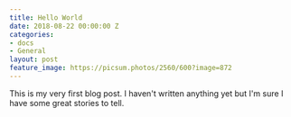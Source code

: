 ```yaml
---
title: Hello World
date: 2018-08-22 00:00:00 Z
categories:
- docs
- General
layout: post
feature_image: https://picsum.photos/2560/600?image=872
---
```


This is my very first blog post. I haven't written anything yet but I'm sure I have some great stories to tell.
